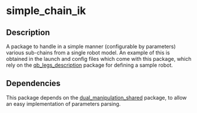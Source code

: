 simple_chain_ik
========

Description
------------

A package to handle in a simple manner (configurable by parameters) various sub-chains from a single robot model.
An example of this is obtained in the launch and config files which come with this package, which rely on the [qb_legs_description](https://bitbucket.org/hamalMarino/qb_legs_description) package for defining a sample robot.


Dependencies
------------

This package depends on the [dual_manipulation_shared](https://bitbucket.org/dualmanipulation/shared) package, to allow an easy implementation of parameters parsing.
